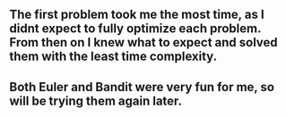 ## The first problem took me the most time, as I didnt expect to fully optimize each problem. From then on I knew what to expect and solved them with the least time complexity.

## Both Euler and Bandit were very fun for me, so will be trying them again later. 
